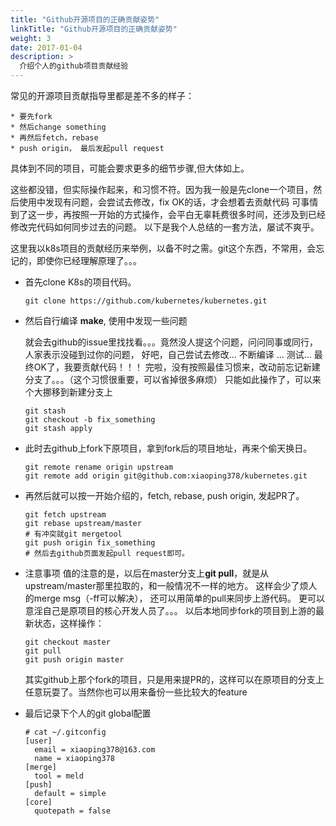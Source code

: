 ```yaml
---
title: "Github开源项目的正确贡献姿势"
linkTitle: "Github开源项目的正确贡献姿势"
weight: 3
date: 2017-01-04
description: >
  介绍个人的github项目贡献经验
---
```


常见的开源项目贡献指导里都是差不多的样子：

    * 要先fork
    * 然后change something
    * 再然后fetch，rebase
    * push origin， 最后发起pull request
 
具体到不同的项目，可能会要求更多的细节步骤,但大体如上。

这些都没错，但实际操作起来，和习惯不符。因为我一般是先clone一个项目，然后使用中发现有问题，会尝试去修改，fix OK的话，才会想着去贡献代码
可事情到了这一步，再按照一开始的方式操作，会平白无辜耗费很多时间，还涉及到已经修改完代码如何同步过去的问题。
以下是我个人总结的一套方法，屡试不爽乎。

这里我以k8s项目的贡献经历来举例，以备不时之需。git这个东西，不常用，会忘记的，即使你已经理解原理了。。。

* 首先clone K8s的项目代码。
    ```
    git clone https://github.com/kubernetes/kubernetes.git
    ```

* 然后自行编译 **make**, 使用中发现一些问题

    就会去github的issue里找找看。。。竟然没人提这个问题，问问同事或同行，人家表示没碰到过你的问题，
    好吧，自己尝试去修改... 不断编译 ... 测试... 最终OK了，我要贡献代码！！！
    完啦，没有按照最佳习惯来，改动前忘记新建分支了。。。（这个习惯很重要，可以省掉很多麻烦）
    只能如此操作了，可以来个大挪移到新建分支上

  ```
  git stash
  git checkout -b fix_something
  git stash apply
  ```

* 此时去github上fork下原项目，拿到fork后的项目地址，再来个偷天换日。
  ```
  git remote rename origin upstream
  git remote add origin git@github.com:xiaoping378/kubernetes.git
  ```

* 再然后就可以按一开始介绍的，fetch, rebase, push origin, 发起PR了。
  ```
  git fetch upstream
  git rebase upstream/master
  # 有冲突就git mergetool
  git push origin fix_something 
  # 然后去github页面发起pull request即可。
  ```

* 注意事项
    值的注意的是，以后在master分支上**git pull**，就是从upstream/master那里拉取的，和一般情况不一样的地方。
    这样会少了烦人的merge msg（-ff可以解决）， 还可以用简单的pull来同步上游代码。
    更可以意淫自己是原项目的核心开发人员了。。。
    以后本地同步fork的项目到上游的最新状态，这样操作：
  ```
  git checkout master
  git pull
  git push origin master
  ```
    其实github上那个fork的项目，只是用来提PR的，这样可以在原项目的分支上任意玩耍了。当然你也可以用来备份一些比较大的feature

* 最后记录下个人的git global配置
  ```
  # cat ~/.gitconfig
  [user]
    email = xiaoping378@163.com
    name = xiaoping378
  [merge]
    tool = meld
  [push]
    default = simple
  [core]
    quotepath = false
  ```
